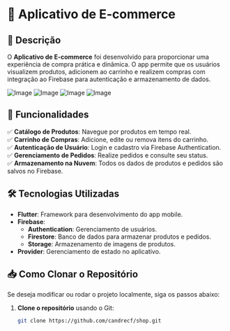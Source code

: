 # 🛒 Aplicativo de E-commerce

## 📌 Descrição  
O **Aplicativo de E-commerce** foi desenvolvido para proporcionar uma experiência de compra prática e dinâmica. O app permite que os usuários visualizem produtos, adicionem ao carrinho e realizem compras com integração ao Firebase para autenticação e armazenamento de dados.

![Image](https://github.com/user-attachments/assets/22bd9f39-5a66-4f46-8a8b-20de708e7424)
![Image](https://github.com/user-attachments/assets/705cb3f8-ae99-47b3-ba43-706dacfe9d40)
![Image](https://github.com/user-attachments/assets/13fda943-acee-4820-a71a-4dd07b577f33)
![Image](https://github.com/user-attachments/assets/6016d16a-7102-4386-88aa-7ce9474894eb)

## 🚀 Funcionalidades  
✅ **Catálogo de Produtos**: Navegue por produtos em tempo real.  
✅ **Carrinho de Compras**: Adicione, edite ou remova itens do carrinho.  
✅ **Autenticação de Usuário**: Login e cadastro via Firebase Authentication.  
✅ **Gerenciamento de Pedidos**: Realize pedidos e consulte seu status.  
✅ **Armazenamento na Nuvem**: Todos os dados de produtos e pedidos são salvos no Firebase.

## 🛠️ Tecnologias Utilizadas  
- **Flutter**: Framework para desenvolvimento do app mobile.  
- **Firebase**:  
  - **Authentication**: Gerenciamento de usuários.  
  - **Firestore**: Banco de dados para armazenar produtos e pedidos.  
  - **Storage**: Armazenamento de imagens de produtos.  
- **Provider**: Gerenciamento de estado no aplicativo.

## 📥 Como Clonar o Repositório  
Se deseja modificar ou rodar o projeto localmente, siga os passos abaixo:  

1. **Clone o repositório** usando o Git:  
   ```sh
   git clone https://github.com/candrecf/shop.git
